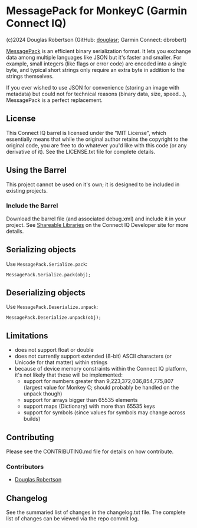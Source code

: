 # MessagePack for MonkeyC (Garmin Connect IQ)

(c)2024 Douglas Robertson (GitHub: [douglasr](https://github.com/douglasr); Garmin Connect: dbrobert)

[MessagePack](https://msgpack.org/) is an efficient binary serialization format. It lets you exchange data among multiple languages like JSON but it's faster and smaller. For example, small integers (like flags or error code) are encoded into a single byte, and typical short strings only require an extra byte in addition to the strings themselves.

If you ever wished to use JSON for convenience (storing an image with metadata) but could not for technical reasons (binary data, size, speed...), MessagePack is a perfect replacement.

## License
This Connect IQ barrel is licensed under the "MIT License", which essentially means that while the original author retains the copyright to the original code, you are free to do whatever you'd like with this code (or any derivative of it). See the LICENSE.txt file for complete details.

## Using the Barrel
This project cannot be used on it's own; it is designed to be included in existing projects.

### Include the Barrel
Download the barrel file (and associated debug.xml) and include it in your project. See [Shareable Libraries](https://developer.garmin.com/connect-iq/core-topics/shareable-libraries/) on the Connect IQ Developer site for more details.

## Serializing objects
Use ```MessagePack.Serialize.pack```:
```
MessagePack.Serialize.pack(obj);
```

## Deserializing objects
Use ```MessagePack.Deserialize.unpack```:
```
MessagePack.Deserialize.unpack(obj);
```

## Limitations
- does not support float or double
- does not currently support extended (8-bit) ASCII characters (or Unicode for that matter) within strings
- because of device memory constraints within the Connect IQ platform, it's not likely that these will be implemented:
    - support for numbers greater than 9,223,372,036,854,775,807 (largest value for Monkey C; should probably be handled on the unpack though)
    - support for arrays bigger than 65535 elements
    - support maps (Dictionary) with more than 65535 keys
    - support for symbols (since values for symbols may change across builds)

## Contributing
Please see the CONTRIBUTING.md file for details on how contribute.

### Contributors
* [Douglas Robertson](https://github.com/douglasr)

## Changelog
See the summaried list of changes in the changelog.txt file. The complete list of changes can be viewed via the repo commit log.
